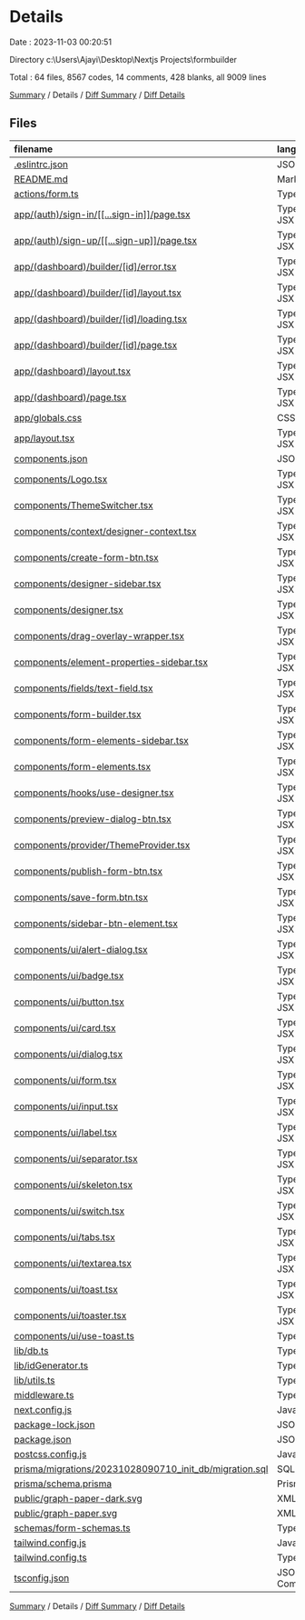 # Details

Date : 2023-11-03 00:20:51

Directory c:\\Users\\Ajayi\\Desktop\\Nextjs Projects\\formbuilder

Total : 64 files,  8567 codes, 14 comments, 428 blanks, all 9009 lines

[Summary](results.md) / Details / [Diff Summary](diff.md) / [Diff Details](diff-details.md)

## Files
| filename | language | code | comment | blank | total |
| :--- | :--- | ---: | ---: | ---: | ---: |
| [.eslintrc.json](/.eslintrc.json) | JSON | 3 | 0 | 1 | 4 |
| [README.md](/README.md) | Markdown | 23 | 0 | 14 | 37 |
| [actions/form.ts](/actions/form.ts) | TypeScript | 108 | 0 | 22 | 130 |
| [app/(auth)/sign-in/[[...sign-in]]/page.tsx](/app/(auth)/sign-in/%5B%5B...sign-in%5D%5D/page.tsx) | TypeScript JSX | 4 | 0 | 1 | 5 |
| [app/(auth)/sign-up/[[...sign-up]]/page.tsx](/app/(auth)/sign-up/%5B%5B...sign-up%5D%5D/page.tsx) | TypeScript JSX | 4 | 0 | 1 | 5 |
| [app/(dashboard)/builder/[id]/error.tsx](/app/(dashboard)/builder/%5Bid%5D/error.tsx) | TypeScript JSX | 19 | 0 | 5 | 24 |
| [app/(dashboard)/builder/[id]/layout.tsx](/app/(dashboard)/builder/%5Bid%5D/layout.tsx) | TypeScript JSX | 8 | 0 | 2 | 10 |
| [app/(dashboard)/builder/[id]/loading.tsx](/app/(dashboard)/builder/%5Bid%5D/loading.tsx) | TypeScript JSX | 8 | 0 | 2 | 10 |
| [app/(dashboard)/builder/[id]/page.tsx](/app/(dashboard)/builder/%5Bid%5D/page.tsx) | TypeScript JSX | 15 | 0 | 5 | 20 |
| [app/(dashboard)/layout.tsx](/app/(dashboard)/layout.tsx) | TypeScript JSX | 21 | 0 | 2 | 23 |
| [app/(dashboard)/page.tsx](/app/(dashboard)/page.tsx) | TypeScript JSX | 170 | 0 | 15 | 185 |
| [app/globals.css](/app/globals.css) | CSS | 48 | 0 | 2 | 50 |
| [app/layout.tsx](/app/layout.tsx) | TypeScript JSX | 35 | 0 | 4 | 39 |
| [components.json](/components.json) | JSON | 16 | 0 | 0 | 16 |
| [components/Logo.tsx](/components/Logo.tsx) | TypeScript JSX | 9 | 0 | 2 | 11 |
| [components/ThemeSwitcher.tsx](/components/ThemeSwitcher.tsx) | TypeScript JSX | 29 | 0 | 6 | 35 |
| [components/context/designer-context.tsx](/components/context/designer-context.tsx) | TypeScript JSX | 48 | 0 | 12 | 60 |
| [components/create-form-btn.tsx](/components/create-form-btn.tsx) | TypeScript JSX | 112 | 0 | 8 | 120 |
| [components/designer-sidebar.tsx](/components/designer-sidebar.tsx) | TypeScript JSX | 13 | 0 | 3 | 16 |
| [components/designer.tsx](/components/designer.tsx) | TypeScript JSX | 172 | 0 | 31 | 203 |
| [components/drag-overlay-wrapper.tsx](/components/drag-overlay-wrapper.tsx) | TypeScript JSX | 44 | 0 | 10 | 54 |
| [components/element-properties-sidebar.tsx](/components/element-properties-sidebar.tsx) | TypeScript JSX | 25 | 0 | 6 | 31 |
| [components/fields/text-field.tsx](/components/fields/text-field.tsx) | TypeScript JSX | 195 | 0 | 23 | 218 |
| [components/form-builder.tsx](/components/form-builder.tsx) | TypeScript JSX | 112 | 0 | 13 | 125 |
| [components/form-elements-sidebar.tsx](/components/form-elements-sidebar.tsx) | TypeScript JSX | 11 | 0 | 2 | 13 |
| [components/form-elements.tsx](/components/form-elements.tsx) | TypeScript JSX | 31 | 0 | 8 | 39 |
| [components/hooks/use-designer.tsx](/components/hooks/use-designer.tsx) | TypeScript JSX | 10 | 0 | 5 | 15 |
| [components/preview-dialog-btn.tsx](/components/preview-dialog-btn.tsx) | TypeScript JSX | 39 | 0 | 5 | 44 |
| [components/provider/ThemeProvider.tsx](/components/provider/ThemeProvider.tsx) | TypeScript JSX | 7 | 0 | 3 | 10 |
| [components/publish-form-btn.tsx](/components/publish-form-btn.tsx) | TypeScript JSX | 64 | 0 | 6 | 70 |
| [components/save-form.btn.tsx](/components/save-form.btn.tsx) | TypeScript JSX | 37 | 0 | 6 | 43 |
| [components/sidebar-btn-element.tsx](/components/sidebar-btn-element.tsx) | TypeScript JSX | 38 | 0 | 7 | 45 |
| [components/ui/alert-dialog.tsx](/components/ui/alert-dialog.tsx) | TypeScript JSX | 127 | 0 | 15 | 142 |
| [components/ui/badge.tsx](/components/ui/badge.tsx) | TypeScript JSX | 31 | 0 | 6 | 37 |
| [components/ui/button.tsx](/components/ui/button.tsx) | TypeScript JSX | 51 | 0 | 6 | 57 |
| [components/ui/card.tsx](/components/ui/card.tsx) | TypeScript JSX | 71 | 0 | 9 | 80 |
| [components/ui/dialog.tsx](/components/ui/dialog.tsx) | TypeScript JSX | 109 | 0 | 14 | 123 |
| [components/ui/form.tsx](/components/ui/form.tsx) | TypeScript JSX | 152 | 0 | 25 | 177 |
| [components/ui/input.tsx](/components/ui/input.tsx) | TypeScript JSX | 21 | 0 | 5 | 26 |
| [components/ui/label.tsx](/components/ui/label.tsx) | TypeScript JSX | 21 | 0 | 6 | 27 |
| [components/ui/separator.tsx](/components/ui/separator.tsx) | TypeScript JSX | 27 | 0 | 5 | 32 |
| [components/ui/skeleton.tsx](/components/ui/skeleton.tsx) | TypeScript JSX | 13 | 0 | 3 | 16 |
| [components/ui/switch.tsx](/components/ui/switch.tsx) | TypeScript JSX | 25 | 0 | 5 | 30 |
| [components/ui/tabs.tsx](/components/ui/tabs.tsx) | TypeScript JSX | 48 | 0 | 8 | 56 |
| [components/ui/textarea.tsx](/components/ui/textarea.tsx) | TypeScript JSX | 20 | 0 | 5 | 25 |
| [components/ui/toast.tsx](/components/ui/toast.tsx) | TypeScript JSX | 115 | 0 | 13 | 128 |
| [components/ui/toaster.tsx](/components/ui/toaster.tsx) | TypeScript JSX | 32 | 0 | 4 | 36 |
| [components/ui/use-toast.ts](/components/ui/use-toast.ts) | TypeScript | 159 | 3 | 31 | 193 |
| [lib/db.ts](/lib/db.ts) | TypeScript | 6 | 0 | 5 | 11 |
| [lib/idGenerator.ts](/lib/idGenerator.ts) | TypeScript | 3 | 0 | 0 | 3 |
| [lib/utils.ts](/lib/utils.ts) | TypeScript | 5 | 0 | 2 | 7 |
| [middleware.ts](/middleware.ts) | TypeScript | 5 | 3 | 3 | 11 |
| [next.config.js](/next.config.js) | JavaScript | 6 | 1 | 2 | 9 |
| [package-lock.json](/package-lock.json) | JSON | 5,807 | 0 | 1 | 5,808 |
| [package.json](/package.json) | JSON | 50 | 0 | 1 | 51 |
| [postcss.config.js](/postcss.config.js) | JavaScript | 6 | 0 | 1 | 7 |
| [prisma/migrations/20231028090710_init_db/migration.sql](/prisma/migrations/20231028090710_init_db/migration.sql) | SQL | 22 | 4 | 6 | 32 |
| [prisma/schema.prisma](/prisma/schema.prisma) | Prisma | 30 | 0 | 7 | 37 |
| [public/graph-paper-dark.svg](/public/graph-paper-dark.svg) | XML | 1 | 0 | 1 | 2 |
| [public/graph-paper.svg](/public/graph-paper.svg) | XML | 1 | 0 | 1 | 2 |
| [schemas/form-schemas.ts](/schemas/form-schemas.ts) | TypeScript | 6 | 0 | 3 | 9 |
| [tailwind.config.js](/tailwind.config.js) | JavaScript | 75 | 1 | 0 | 76 |
| [tailwind.config.ts](/tailwind.config.ts) | TypeScript | 19 | 0 | 2 | 21 |
| [tsconfig.json](/tsconfig.json) | JSON with Comments | 25 | 2 | 1 | 28 |

[Summary](results.md) / Details / [Diff Summary](diff.md) / [Diff Details](diff-details.md)